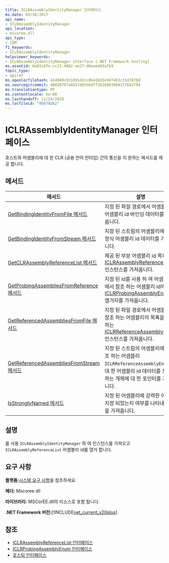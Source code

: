 ```yaml
---
title: ICLRAssemblyIdentityManager 인터페이스
ms.date: 03/30/2017
api_name:
- ICLRAssemblyIdentityManager
api_location:
- mscoree.dll
api_type:
- COM
f1_keywords:
- ICLRAssemblyIdentityManager
helpviewer_keywords:
- ICLRAssemblyIdentityManager interface [.NET Framework hosting]
ms.assetid: 6a81c6fe-cc22-4062-ae27-d6eeee03a7b9
topic_type:
- apiref
ms.openlocfilehash: 41d049c931091d2cc0b41bd1e9d74b3c15d7878d
ms.sourcegitcommit: d8020797a6657d0fbbdff362b80300815f682f94
ms.translationtype: MT
ms.contentlocale: ko-KR
ms.lasthandoff: 11/24/2020
ms.locfileid: "95679262"
---
```

# <a name="iclrassemblyidentitymanager-interface"></a>ICLRAssemblyIdentityManager 인터페이스

호스트와 어셈블리에 대 한 CLR (공용 언어 런타임) 간의 통신을 지 원하는 메서드를 제공 합니다.  
  
## <a name="methods"></a>메서드  
  
|메서드|설명|  
|------------|-----------------|  
|[GetBindingIdentityFromFile 메서드](iclrassemblyidentitymanager-getbindingidentityfromfile-method.md)|지정 된 파일 경로에서 어셈블리의 어셈블리 id 바인딩 데이터를 가져옵니다.|  
|[GetBindingIdentityFromStream 메서드](iclrassemblyidentitymanager-getbindingidentityfromstream-method.md)|지정 된 스트림의 어셈블리에 대 한 정식 어셈블리 id 데이터를 가져옵니다.|  
|[GetCLRAssemblyReferenceList 메서드](iclrassemblyidentitymanager-getclrassemblyreferencelist-method.md)|제공 된 부분 어셈블리 id 목록에서 [ICLRAssemblyReferenceList](iclrassemblyreferencelist-interface.md) 인스턴스를 가져옵니다.|  
|[GetProbingAssembliesFromReference 메서드](iclrassemblyidentitymanager-getprobingassembliesfromreference-method.md)|지정 된 id를 사용 하 여 어셈블리에서 참조 하는 어셈블리 id의 [ICLRProbingAssemblyEnum](iclrprobingassemblyenum-interface.md) 열거자를 가져옵니다.|  
|[GetReferencedAssembliesFromFile 메서드](iclrassemblyidentitymanager-getreferencedassembliesfromfile-method.md)|지정 된 파일 경로에서 어셈블리가 참조 하는 어셈블리의 목록을 포함 하는 [ICLRReferenceAssemblyEnum](iclrreferenceassemblyenum-interface.md) 인스턴스를 가져옵니다.|  
|[GetReferencedAssembliesFromStream 메서드](iclrassemblyidentitymanager-getreferencedassembliesfromstream-method.md)|지정 된 스트림의 어셈블리에서 참조 하는 어셈블리 `ICLRReferenceAssemblyEnum` 에 대 한 어셈블리 id 데이터를 포함 하는 개체에 대 한 포인터를 가져옵니다.|  
|[IsStronglyNamed 메서드](iclrassemblyidentitymanager-isstronglynamed-method.md)|지정 된 어셈블리에 강력한 이름이 지정 되었는지 여부를 나타내는 값을 가져옵니다.|  
  
## <a name="remarks"></a>설명  

 를 사용 `ICLRAssemblyIdentityManager` 하 여 인스턴스를 가져오고 `ICLRAssemblyReferenceList` 어셈블리 id를 열거 합니다.  
  
## <a name="requirements"></a>요구 사항  

 **플랫폼:**[시스템 요구 사항](../../get-started/system-requirements.md)을 참조하세요.  
  
 **헤더:** Mscoree.dll  
  
 **라이브러리:** MSCorEE.dll의 리소스로 포함 됩니다.  
  
 **.NET Framework 버전:**[!INCLUDE[net_current_v20plus](../../../../includes/net-current-v20plus-md.md)]  
  
## <a name="see-also"></a>참조

- [ICLRAssemblyReferenceList 인터페이스](iclrassemblyreferencelist-interface.md)
- [ICLRProbingAssemblyEnum 인터페이스](iclrprobingassemblyenum-interface.md)
- [호스팅 인터페이스](hosting-interfaces.md)
